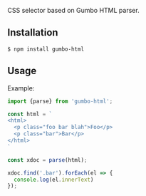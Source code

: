 CSS selector based on Gumbo HTML parser.

## Installation
```
$ npm install gumbo-html
```

## Usage

Example:
```ts
import {parse} from 'gumbo-html';

const html = ` 
<html>
  <p class="foo bar blah">Foo</p>
  <p class="bar">Bar</p>
</html>
`

const xdoc = parse(html);

xdoc.find('.bar').forEach(el => {
  console.log(el.innerText)
});
```